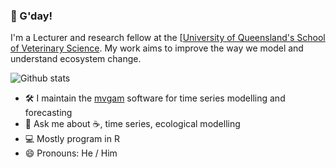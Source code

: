 ### 👋 G'day!

I'm a Lecturer and research fellow at the [[University of Queensland's School of Veterinary Science](https://www.telethonkids.org.au/](https://researchers.uq.edu.au/researcher/15140)). My work aims to improve the way we model and understand ecosystem change.


![Github stats](https://github-readme-stats.vercel.app/api?username=nicholasjclark)

 - 🛠️ I maintain the [mvgam]([https://github.com/greta-dev/greta](https://nicholasjclark.github.io/mvgam/)) software for time series modelling and forecasting
- 💬 Ask me about :coffee:, time series, ecological modelling
 - :computer: Mostly program in R
- 😄 Pronouns: He / Him
